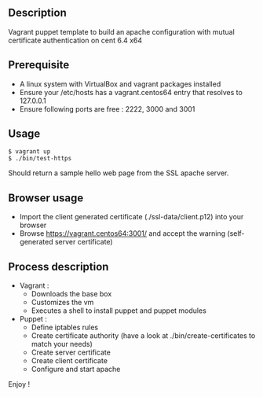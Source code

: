 ## Description

Vagrant puppet template to build an apache configuration with mutual certificate authentication on cent 6.4 x64

## Prerequisite

- A linux system with VirtualBox and vagrant packages installed
- Ensure your /etc/hosts has a vagrant.centos64 entry that resolves to 127.0.0.1
- Ensure following ports are free : 2222, 3000 and 3001

## Usage

    $ vagrant up
    $ ./bin/test-https

Should return a sample hello web page from the SSL apache server.

## Browser usage

- Import the client generated certificate (./ssl-data/client.p12) into your browser
- Browse https://vagrant.centos64:3001/ and accept the warning (self-generated server certificate)

## Process description

- Vagrant :
  - Downloads the base box
  - Customizes the vm
  - Executes a shell to install puppet and puppet modules
- Puppet :
  - Define iptables rules
  - Create certificate authority (have a look at ./bin/create-certificates to match your needs)
  - Create server certificate
  - Create client certificate
  - Configure and start apache

Enjoy !
